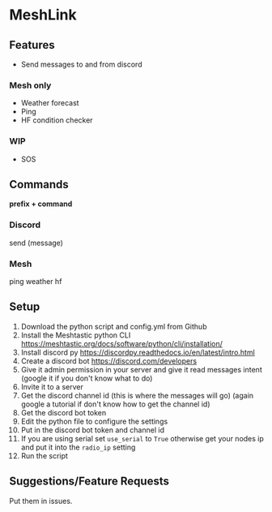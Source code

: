 # MeshLink
## Features

 - Send messages to and from discord
 
 ### Mesh only
 - Weather forecast
 - Ping
 - HF condition checker

### WIP
- SOS

## Commands
**prefix + command**
### Discord
send (message)

### Mesh
ping
weather
hf

## Setup 

 1. Download the python script and config.yml from Github
 2. Install the Meshtastic python CLI https://meshtastic.org/docs/software/python/cli/installation/
 3. Install discord py https://discordpy.readthedocs.io/en/latest/intro.html
 4. Create a discord bot https://discord.com/developers
 5. Give it admin permission in your server and give it read messages intent (google it if you don't know what to do)
 6. Invite it to a server
 7. Get the discord channel id (this is where the messages will go) (again google a tutorial if don't know how to get the channel id)
 8. Get the discord bot token
 9. Edit the python file to configure the settings
 10. Put in the discord bot token and channel id
 11. If you are using serial set `use_serial` to `True` otherwise get your nodes ip and put it into the `radio_ip` setting
 12. Run the script

## Suggestions/Feature Requests
Put them in issues.
